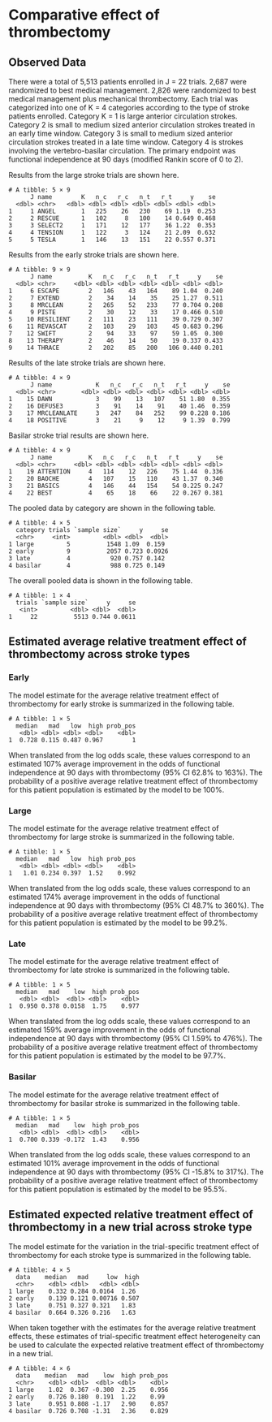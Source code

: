 Comparative effect of thrombectomy
================

## Observed Data

There were a total of 5,513 patients enrolled in J = 22 trials. 2,687
were randomized to best medical management. 2,826 were randomized to
best medical management plus mechanical thrombectomy. Each trial was
categorized into one of K = 4 categories according to the type of stroke
patients enrolled. Category K = 1 is large anterior circulation strokes.
Category 2 is small to medium sized anterior circulation strokes treated
in an early time window. Category 3 is small to medium sized anterior
circulation strokes treated in a late time window. Category 4 is strokes
involving the vertebro-basilar circulation. The primary endpoint was
functional independence at 90 days (modified Rankin score of 0 to 2).

Results from the large stroke trials are shown here.

    # A tibble: 5 × 9
          J name        K   n_c   r_c   n_t   r_t     y    se
      <dbl> <chr>   <dbl> <dbl> <dbl> <dbl> <dbl> <dbl> <dbl>
    1     1 ANGEL       1   225    26   230    69 1.19  0.253
    2     2 RESCUE      1   102     8   100    14 0.649 0.468
    3     3 SELECT2     1   171    12   177    36 1.22  0.353
    4     4 TENSION     1   122     3   124    21 2.09  0.632
    5     5 TESLA       1   146    13   151    22 0.557 0.371

Results from the early stroke trials are shown here.

    # A tibble: 9 × 9
          J name          K   n_c   r_c   n_t   r_t     y    se
      <dbl> <chr>     <dbl> <dbl> <dbl> <dbl> <dbl> <dbl> <dbl>
    1     6 ESCAPE        2   146    43   164    89 1.04  0.240
    2     7 EXTEND        2    34    14    35    25 1.27  0.511
    3     8 MRCLEAN       2   265    52   233    77 0.704 0.208
    4     9 PISTE         2    30    12    33    17 0.466 0.510
    5    10 RESILIENT     2   111    23   111    39 0.729 0.307
    6    11 REVASCAT      2   103    29   103    45 0.683 0.296
    7    12 SWIFT         2    94    33    97    59 1.05  0.300
    8    13 THERAPY       2    46    14    50    19 0.337 0.433
    9    14 THRACE        2   202    85   200   106 0.440 0.201

Results of the late stroke trials are shown here.

    # A tibble: 4 × 9
          J name            K   n_c   r_c   n_t   r_t     y    se
      <dbl> <chr>       <dbl> <dbl> <dbl> <dbl> <dbl> <dbl> <dbl>
    1    15 DAWN            3    99    13   107    51 1.80  0.355
    2    16 DEFUSE3         3    91    14    91    40 1.46  0.359
    3    17 MRCLEANLATE     3   247    84   252    99 0.228 0.186
    4    18 POSITIVE        3    21     9    12     9 1.39  0.799

Basilar stroke trial results are shown here.

    # A tibble: 4 × 9
          J name          K   n_c   r_c   n_t   r_t     y    se
      <dbl> <chr>     <dbl> <dbl> <dbl> <dbl> <dbl> <dbl> <dbl>
    1    19 ATTENTION     4   114    12   226    75 1.44  0.336
    2    20 BAOCHE        4   107    15   110    43 1.37  0.340
    3    21 BASICS        4   146    44   154    54 0.225 0.247
    4    22 BEST          4    65    18    66    22 0.267 0.381

The pooled data by category are shown in the following table.

    # A tibble: 4 × 5
      category trials `sample size`     y     se
      <chr>     <int>         <dbl> <dbl>  <dbl>
    1 large         5          1548 1.09  0.159 
    2 early         9          2057 0.723 0.0926
    3 late          4           920 0.757 0.142 
    4 basilar       4           988 0.725 0.149 

The overall pooled data is shown in the following table.

    # A tibble: 1 × 4
      trials `sample size`     y     se
       <int>         <dbl> <dbl>  <dbl>
    1     22          5513 0.744 0.0611

## Estimated average relative treatment effect of thrombectomy across stroke types

### Early

The model estimate for the average relative treatment effect of
thrombectomy for early stroke is summarized in the following table.

    # A tibble: 1 × 5
      median   mad   low  high prob_pos
       <dbl> <dbl> <dbl> <dbl>    <dbl>
    1  0.728 0.115 0.487 0.967        1

When translated from the log odds scale, these values correspond to an
estimated 107% average improvement in the odds of functional
independence at 90 days with thrombectomy (95% CI 62.8% to 163%). The
probability of a positive average relative treatment effect of
thrombectomy for this patient population is estimated by the model to be
100%.

### Large

The model estimate for the average relative treatment effect of
thrombectomy for large stroke is summarized in the following table.

    # A tibble: 1 × 5
      median   mad   low  high prob_pos
       <dbl> <dbl> <dbl> <dbl>    <dbl>
    1   1.01 0.234 0.397  1.52    0.992

When translated from the log odds scale, these values correspond to an
estimated 174% average improvement in the odds of functional
independence at 90 days with thrombectomy (95% CI 48.7% to 360%). The
probability of a positive average relative treatment effect of
thrombectomy for this patient population is estimated by the model to be
99.2%.

### Late

The model estimate for the average relative treatment effect of
thrombectomy for late stroke is summarized in the following table.

    # A tibble: 1 × 5
      median   mad    low  high prob_pos
       <dbl> <dbl>  <dbl> <dbl>    <dbl>
    1  0.950 0.378 0.0158  1.75    0.977

When translated from the log odds scale, these values correspond to an
estimated 159% average improvement in the odds of functional
independence at 90 days with thrombectomy (95% CI 1.59% to 476%). The
probability of a positive average relative treatment effect of
thrombectomy for this patient population is estimated by the model to be
97.7%.

### Basilar

The model estimate for the average relative treatment effect of
thrombectomy for basilar stroke is summarized in the following table.

    # A tibble: 1 × 5
      median   mad    low  high prob_pos
       <dbl> <dbl>  <dbl> <dbl>    <dbl>
    1  0.700 0.339 -0.172  1.43    0.956

When translated from the log odds scale, these values correspond to an
estimated 101% average improvement in the odds of functional
independence at 90 days with thrombectomy (95% CI -15.8% to 317%). The
probability of a positive average relative treatment effect of
thrombectomy for this patient population is estimated by the model to be
95.5%.

## Estimated expected relative treatment effect of thrombectomy in a new trial across stroke type

The model estimate for the variation in the trial-specific treatment
effect of thrombectomy for each stroke type is summarized in the
following table.

    # A tibble: 4 × 5
      data    median   mad     low  high
      <chr>    <dbl> <dbl>   <dbl> <dbl>
    1 large    0.332 0.284 0.0164  1.26 
    2 early    0.139 0.121 0.00716 0.507
    3 late     0.751 0.327 0.321   1.83 
    4 basilar  0.664 0.326 0.216   1.63 

When taken together with the estimates for the average relative
treatment effects, these estimates of trial-specific treatment effect
heterogeneity can be used to calculate the expected relative treatment
effect of thrombectomy in a new trial.

    # A tibble: 4 × 6
      data    median   mad    low  high prob_pos
      <chr>    <dbl> <dbl>  <dbl> <dbl>    <dbl>
    1 large    1.02  0.367 -0.300  2.25    0.956
    2 early    0.726 0.180  0.191  1.22    0.99 
    3 late     0.951 0.808 -1.17   2.90    0.857
    4 basilar  0.726 0.708 -1.31   2.36    0.829

